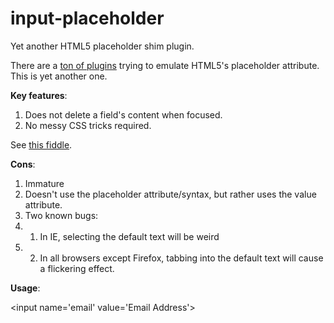 input-placeholder
=================

Yet another HTML5 placeholder shim plugin.

There are a [ton of plugins](http://www.quora.com/JavaScript/Which-plugin-to-use-for-HTML5-placeholder-that-retains-the-label-on-focus) trying to emulate HTML5's placeholder attribute. This is yet another one.

**Key features**:

1. Does not delete a field's content when focused.
2. No messy CSS tricks required.

See [this fiddle](http://jsfiddle.net/ripper234/zSxjw/2/).

**Cons**:

1. Immature
2. Doesn't use the placeholder attribute/syntax, but rather uses the value attribute.
3. Two known bugs:
3. 1. In IE, selecting the default text will be weird
3. 2. In all browsers except Firefox, tabbing into the default text will cause a flickering effect.

**Usage**:

&lt;input name='email' value='Email Address'&gt;
